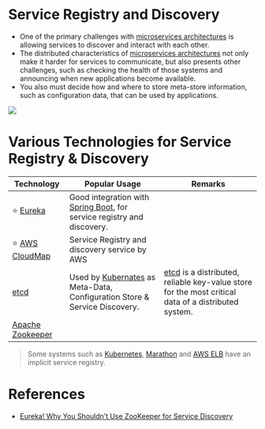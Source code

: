 # Service Registry and Discovery
- One of the primary challenges with [microservices architectures](../Readme.md) is allowing services to discover and interact with each other. 
- The distributed characteristics of [microservices architectures](../Readme.md) not only make it harder for services to communicate, but also presents other challenges, such as checking the health of those systems and announcing when new applications become available. 
- You also must decide how and where to store meta-store information, such as configuration data, that can be used by applications.

![](https://microservices.io/i/servicediscovery/client-side-discovery.jpg)

# Various Technologies for Service Registry & Discovery

| Technology                                                                                                            | Popular Usage                                                                                                                                         | Remarks                                                                                                                 |
|-----------------------------------------------------------------------------------------------------------------------|-------------------------------------------------------------------------------------------------------------------------------------------------------|-------------------------------------------------------------------------------------------------------------------------|
| :star: [Eureka](Eureka.md)                                                                                            | Good integration with [Spring Boot](../../../5_ProgrammingLanguages/2_Java/SpringBootAndMicroServices/README.md), for service registry and discovery. |                                                                                                                         |                                                                                                                       |
| :star: [AWS CloudMap](../../../2_AWSComponents/1_NetworkingAndContentDelivery/2_ApplicationNetworking/AWSCloudMap.md) | Service Registry and discovery service by AWS                                                                                                         |                                                                                                                         |
| [etcd](../../7_ClusterCoordinationService/etcd.md)                                                                    | Used by [Kubernates](../../6_ContainerOrchestrationServices/Kubernates.md) as Meta-Data, Configuration Store & Service Discovery.                     | [etcd](https://etcd.io/) is a distributed, reliable key-value store for the most critical data of a distributed system. |
| [Apache Zookeeper](../../7_ClusterCoordinationService/ApacheZookeeper.md)                                             |                                                                                                                                                       |                                                                                                                         |

> Some systems such as [Kubernetes](../../6_ContainerOrchestrationServices/Kubernates.md), [Marathon](../../6_ContainerOrchestrationServices/ApacheMarathon&Mesos.md) and [AWS ELB](../../../2_AWSComponents/1_NetworkingAndContentDelivery/2_ApplicationNetworking/ElasticLoadBalancer/Readme.md) have an implicit service registry.

# References
- [Eureka! Why You Shouldn’t Use ZooKeeper for Service Discovery](https://medium.com/knerd/eureka-why-you-shouldnt-use-zookeeper-for-service-discovery-4932c5c7e764)